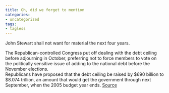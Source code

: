 ```yaml
---
title: Oh, did we forget to mention
categories:
- uncategorized
tags:
- tagless
---
```


John Stewart shall not want for material the next four years.


> 
The Republican-controlled Congress put off dealing with the debt ceiling before adjourning in October, preferring not to force members to vote on the politically sensitive issue of adding to the national debt before the November elections.  
Republicans have proposed that the debt ceiling be raised by $690 billion to $8.074 trillion, an amount that would get the government through next September, when the 2005 budget year ends.
[Source][1]

   [1]: http://news.yahoo.com/news?tmpl=story&u=/ap/20041103/ap_on_go_pr_wh/debt_ceiling_1

